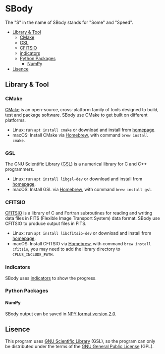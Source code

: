 # SBody
The "S" in the name of SBody stands for "Some" and "Speed".

* [Library & Tool](#library--tool)
  * [CMake](#cmake)
  * [GSL](#gsl)
  * [CFITSIO](#cfitsio)
  * [indicators](#indicators)
  * [Python Packages](#python-packages)
    * [NumPy](#numpy)
* [Lisence](#lisence)

## Library & Tool
### CMake
[CMake](https://cmake.org) is an open-source, cross-platform family of tools designed to build, test and package software. SBody use CMake to get built on different platforms.
* Linux: run `apt install cmake` or download and install from [homepage](https://cmake.org).
* macOS: Install CMake via [Homebrew](https://brew.sh), with command `brew install cmake`.

### GSL
The GNU Scientific Library ([GSL](https://www.gnu.org/software/gsl/)) is a numerical library for C and C++ programmers.
* Linux: run `apt install libgsl-dev` or download and install from [homepage](https://www.gnu.org/software/gsl/).
* macOS: Install GSL via [Homebrew](https://brew.sh), with command `brew install gsl`.

### CFITSIO

[CFITSIO](https://heasarc.gsfc.nasa.gov/fitsio/) is a library of C and Fortran subroutines for reading and writing data files in FITS (Flexible Image Transport System) data format. SBody use CFITSIO to produce output files in FITS.
* Linux: run `apt install libcfitsio-dev` or download and install from [homepage](https://heasarc.gsfc.nasa.gov/docs/software/fitsio/).
* macOS: Install CFITSIO via [Homebrew](https://brew.sh), with command `brew install cfitsio`, you may need to add the library directory to `CPLUS_INCLUDE_PATH`.

### indicators
SBody uses [indicators](https://github.com/p-ranav/indicators) to show the progress.

### Python Packages
#### NumPy
SBody output can be saved in [NPY format version 2.0](https://numpy.org/devdocs/reference/generated/numpy.lib.format.html#format-version-2-0).

## Lisence
This program uses [GNU Scientific Library](https://www.gnu.org/software/gsl/) (GSL), so the program can only be distributed under the terms of the [GNU General Public License](https://www.gnu.org/licenses/gpl-3.0.html) (GPL).
